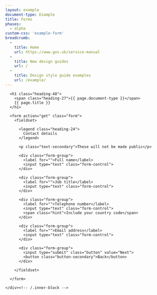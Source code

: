 ```yaml
---
layout: example
document-type: Example
title: Forms
phases:
  - alpha
custom-css: 'example-form'
breadcrumb:
  -
    title: Home
    url: https://www.gov.uk/service-manual
  -
    title: New design guides
    url: /
  -
    title: Design style guide examples
    url: /example/
---
```


<div class="grid-wrapper">
  <div class="grid">
    <div class="inner-block">

      <h1 class="heading-48">
        <span class="heading-27">{{ page.document-type }}</span>
        {{ page.title }}
      </h1>

      <form action="get" class="form">
        <fieldset>
          
          <legend class="heading-24">
            Contact details
          </legend>
          
          <p class="text-secondary">These will not be made public</p>
          
          <div class="form-group">
            <label for="">Full name</label>
            <input type="text" class="form-control">
          </div>

          <div class="form-group">
            <label for="">Job title</label>
            <input type="text" class="form-control">
          </div>

          <div class="form-group">
            <label for="">Telephone number</label>
            <input type="text" class="form-control">
            <span class="hint">Include your country code</span>
          </div>

          <div class="form-group">
            <label for="">Email address</label>
            <input type="text" class="form-control">
          </div>
          
          <div class="form-group">
            <input type="submit" class="button" value="Next">
            <button class="button-secondary">Back</button>
          </div>
          
        </fieldset>
        
      </form>
      
    </div><!-- /.inner-block -->
  </div><!-- /.grid -->
</div><!-- /.grid-wrapper -->
